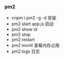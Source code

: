 ### pm2 

* cnpm i pm2 -g -d 安装
* pm2 start app.js 启动
* pm2 show id 
* pm2 stop 
* pm2 restart
* pm2 monit  查看内存占用
* pm2 logs  日志

 
 

